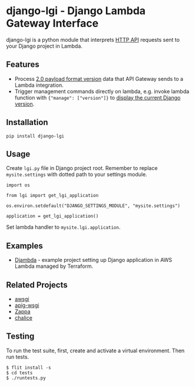 # django-lgi - Django Lambda Gateway Interface

django-lgi is a python module that interprets [HTTP API](https://docs.aws.amazon.com/apigateway/latest/developerguide/http-api.html) requests sent to your Django project in Lambda.

## Features
* Process [2.0 payload format version](https://docs.aws.amazon.com/apigateway/latest/developerguide/http-api-develop-integrations-lambda.html) data that API Gateway sends to a Lambda integration.
* Trigger management commands directly on lambda, e.g. invoke lambda function with `{"manage": ["version"]}` to [display the current Django version](https://docs.djangoproject.com/en/dev/ref/django-admin/#determining-the-version).

## Installation

`pip install django-lgi`

## Usage

Create `lgi.py` file in Django project root. Remember to replace `mysite.settings` with dotted path to your settings module.

```
import os

from lgi import get_lgi_application

os.environ.setdefault("DJANGO_SETTINGS_MODULE", "mysite.settings")

application = get_lgi_application()
```

Set lambda handler to `mysite.lgi.application`.

## Examples
* [Djambda](https://github.com/netsome/djambda) - example project setting up Django application in AWS Lambda managed by Terraform.

## Related Projects
* [awsgi](https://github.com/slank/awsgi)
* [apig-wsgi](https://github.com/adamchainz/apig-wsgi)
* [Zappa](https://github.com/Miserlou/Zappa)
* [chalice](https://github.com/aws/chalice)

## Testing
To run the test suite, first, create and activate a virtual environment. Then run tests.
```
$ flit install -s
$ cd tests
$ ./runtests.py
```
